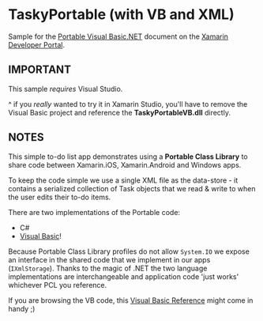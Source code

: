 TaskyPortable (with VB and XML)
=============

Sample for the [Portable Visual Basic.NET](http://developer.xamarin.com/guides/cross-platform/application_fundamentals/pcl/portable_visual_basic_net/) document on the [Xamarin Developer Portal](http://developer.xamarin.com).

IMPORTANT
---------

This sample *requires* Visual Studio.

^ if you *really* wanted to try it in Xamarin Studio, you'll have to remove the Visual Basic project and reference the **TaskyPortableVB.dll** directly.

NOTES
-----

This simple to-do list app demonstrates using a **Portable Class Library** to share code between Xamarin.iOS, Xamarin.Android and Windows apps.

To keep the code simple we use a single XML file as the data-store - it contains a serialized collection of Task objects that we read & write to when the user edits their to-do items.

There are two implementations of the Portable code:

* C#
* [Visual Basic](https://gist.github.com/conceptdev/bba20899cf8901cc36a2)!

Because Portable Class Library profiles do not allow `System.IO` we expose an interface in the shared code that we implement in our apps (`IXmlStorage`). Thanks to the magic of .NET the two language implementations are interchangeable and application code 'just works' whichever PCL you reference.

If you are browsing the VB code, this
[Visual Basic Reference](http://msdn.microsoft.com/en-us/library/sh9ywfdk.aspx) might come in handy ;)
